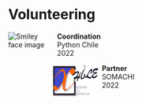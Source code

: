 # Volunteering

<p>
<img src="https://pyday.cl/images/pythonchile.png" alt="Smiley face image"
style="float:left; width:91px; height:91px;">
<span style="vertical-align:bottom">
&nbsp <strong> Coordination</strong> <br>
&nbsp Python Chile <br>
&nbsp 2022
</span>
</p>

<p>
<img src="../../images/somachi_svg.svg" alt="Smiley face image"
style="float:left; width:91px; height:65px;">
<span style="vertical-align:bottom">
&nbsp <strong> Partner</strong> <br>
&nbsp SOMACHI <br>
&nbsp 2022
</span>
</p>